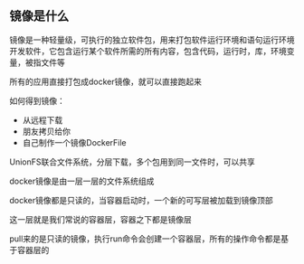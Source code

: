 ## 镜像是什么

镜像是一种轻量级，可执行的独立软件包，用来打包软件运行环境和语句运行环境开发软件，它包含运行某个软件所需的所有内容，包含代码，运行时，库，环境变量，被指文件等

所有的应用直接打包成docker镜像，就可以直接跑起来

如何得到镜像：

- 从远程下载
- 朋友拷贝给你
- 自己制作一个镜像DockerFile

UnionFS联合文件系统，分层下载，多个包用到同一文件时，可以共享

docker镜像是由一层一层的文件系统组成

docker镜像都是只读的，当容器启动时，一个新的可写层被加载到镜像顶部

这一层就是我们常说的容器层，容器之下都是镜像层

pull来的是只读的镜像，执行run命令会创建一个容器层，所有的操作命令都是基于容器层的